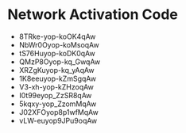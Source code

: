 # Network Activation Code
* 8TRke-yop-koOK4qAw
* NbWr0Oyop-koMsoqAw
* tS76Huyop-koDK0qAw
* QMzP8Oyop-kq_GwqAw
* XRZgKuyop-kq_yAqAw
* 1K8eeuyop-kZmSgqAw
* V3-xh-yop-kZHzoqAw
* I0t99eyop_ZzSR8qAw
* 5kqxy-yop_ZzomMqAw
* J02XFOyop8p1wfMqAw
* vLW-euyop9JPu9oqAw
